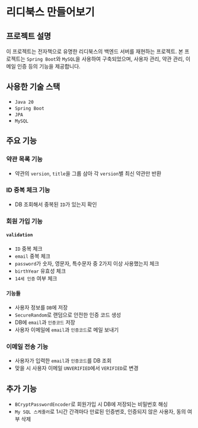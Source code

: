 # 리디북스 만들어보기

## 프로젝트 설명
이 프로젝트는 전자책으로 유명한 리디북스의 백엔드 서버를 재현하는 프로젝트. 
본 프로젝트는 `Spring Boot`와 `MySQL`을 사용하여 구축되었으며, 사용자 관리, 약관 관리, 이메일 인증 등의 기능을 제공합니다.

## 사용한 기술 스택
- `Java 20`
- `Spring Boot`
- `JPA`
- `MySQL`

## 주요 기능
### 약관 목록 기능
-  약관의 `version`, `title`을 그룹 삼아 각 `version`별 최신 약관만 반환

### ID 중복 체크 기능
-  DB 조회해서 중복된 `ID`가 있는지 확인

### 회원 가입 기능
#### `validation`
- `ID` 중복 체크
- `email` 중복 체크
- `password`가 숫자, 영문자, 특수문자 중 2가지 이상 사용했는지 체크
- `birthYear` 유효성 체크
- `14세 인증` 여부 체크

#### 기능들
- 사용자 정보를 `DB`에 저장
- `SecureRandom`로 랜덤으로 안전한 인증 코드 생성
- DB에 `email`과 `인증코드` 저장
- 사용자 이메일에 `email`과 `인증코드`로 메일 보내기

### 이메일 전송 기능
- 사용자가 입력한 `email`과 `인증코드`를 DB 조회
- 맞을 시 사용자 이메일 `UNVERIFIED`에서 `VERIFIED`로 변경

## 추가 기능
- `BCryptPasswordEncoder`로 회원가입 시 DB에 저장되는 비밀번호 해싱
- `My SQL 스케줄러`로 1시간 간격마다 만료된 인증번호, 인증되지 않은 사용자, 동의 여부 삭제